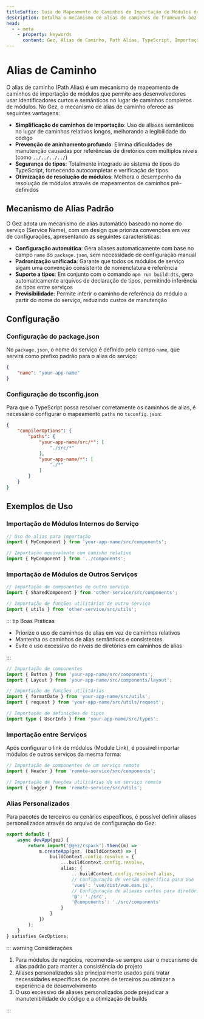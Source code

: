 ```yaml
---
titleSuffix: Guia de Mapeamento de Caminhos de Importação de Módulos do Framework Gez
description: Detalha o mecanismo de alias de caminhos do framework Gez, incluindo simplificação de caminhos de importação, prevenção de aninhamento profundo, segurança de tipos e otimização de resolução de módulos, ajudando desenvolvedores a melhorar a manutenibilidade do código.
head:
  - - meta
    - property: keywords
      content: Gez, Alias de Caminho, Path Alias, TypeScript, Importação de Módulos, Mapeamento de Caminhos, Manutenibilidade de Código
---
```


# Alias de Caminho

O alias de caminho (Path Alias) é um mecanismo de mapeamento de caminhos de importação de módulos que permite aos desenvolvedores usar identificadores curtos e semânticos no lugar de caminhos completos de módulos. No Gez, o mecanismo de alias de caminho oferece as seguintes vantagens:

- **Simplificação de caminhos de importação**: Uso de aliases semânticos no lugar de caminhos relativos longos, melhorando a legibilidade do código
- **Prevenção de aninhamento profundo**: Elimina dificuldades de manutenção causadas por referências de diretórios com múltiplos níveis (como `../../../../`)
- **Segurança de tipos**: Totalmente integrado ao sistema de tipos do TypeScript, fornecendo autocompletar e verificação de tipos
- **Otimização de resolução de módulos**: Melhora o desempenho da resolução de módulos através de mapeamentos de caminhos pré-definidos

## Mecanismo de Alias Padrão

O Gez adota um mecanismo de alias automático baseado no nome do serviço (Service Name), com um design que prioriza convenções em vez de configurações, apresentando as seguintes características:

- **Configuração automática**: Gera aliases automaticamente com base no campo `name` do `package.json`, sem necessidade de configuração manual
- **Padronização unificada**: Garante que todos os módulos de serviço sigam uma convenção consistente de nomenclatura e referência
- **Suporte a tipos**: Em conjunto com o comando `npm run build:dts`, gera automaticamente arquivos de declaração de tipos, permitindo inferência de tipos entre serviços
- **Previsibilidade**: Permite inferir o caminho de referência do módulo a partir do nome do serviço, reduzindo custos de manutenção

## Configuração

### Configuração do package.json

No `package.json`, o nome do serviço é definido pelo campo `name`, que servirá como prefixo padrão para o alias do serviço:

```json title="package.json"
{
    "name": "your-app-name"
}
```

### Configuração do tsconfig.json

Para que o TypeScript possa resolver corretamente os caminhos de alias, é necessário configurar o mapeamento `paths` no `tsconfig.json`:

```json title="tsconfig.json"
{
    "compilerOptions": {
        "paths": {
            "your-app-name/src/*": [
                "./src/*"
            ],
            "your-app-name/*": [
                "./*"
            ]
        }
    }
}
```

## Exemplos de Uso

### Importação de Módulos Internos do Serviço

```ts
// Uso de alias para importação
import { MyComponent } from 'your-app-name/src/components';

// Importação equivalente com caminho relativo
import { MyComponent } from '../components';
```

### Importação de Módulos de Outros Serviços

```ts
// Importação de componentes de outro serviço
import { SharedComponent } from 'other-service/src/components';

// Importação de funções utilitárias de outro serviço
import { utils } from 'other-service/src/utils';
```

::: tip Boas Práticas
- Priorize o uso de caminhos de alias em vez de caminhos relativos
- Mantenha os caminhos de alias semânticos e consistentes
- Evite o uso excessivo de níveis de diretórios em caminhos de alias

:::

``` ts
// Importação de componentes
import { Button } from 'your-app-name/src/components';
import { Layout } from 'your-app-name/src/components/layout';

// Importação de funções utilitárias
import { formatDate } from 'your-app-name/src/utils';
import { request } from 'your-app-name/src/utils/request';

// Importação de definições de tipos
import type { UserInfo } from 'your-app-name/src/types';
```

### Importação entre Serviços

Após configurar o link de módulos (Module Link), é possível importar módulos de outros serviços da mesma forma:

```ts
// Importação de componentes de um serviço remoto
import { Header } from 'remote-service/src/components';

// Importação de funções utilitárias de um serviço remoto
import { logger } from 'remote-service/src/utils';
```

### Alias Personalizados

Para pacotes de terceiros ou cenários específicos, é possível definir aliases personalizados através do arquivo de configuração do Gez:

```ts title="src/entry.node.ts"
export default {
    async devApp(gez) {
        return import('@gez/rspack').then((m) =>
            m.createApp(gez, (buildContext) => {
                buildContext.config.resolve = {
                    ...buildContext.config.resolve,
                    alias: {
                        ...buildContext.config.resolve?.alias,
                        // Configuração de versão específica para Vue
                        'vue$': 'vue/dist/vue.esm.js',
                        // Configuração de aliases curtos para diretórios comuns
                        '@': './src',
                        '@components': './src/components'
                    }
                }
            })
        );
    }
} satisfies GezOptions;
```

::: warning Considerações
1. Para módulos de negócios, recomenda-se sempre usar o mecanismo de alias padrão para manter a consistência do projeto
2. Aliases personalizados são principalmente usados para tratar necessidades específicas de pacotes de terceiros ou otimizar a experiência de desenvolvimento
3. O uso excessivo de aliases personalizados pode prejudicar a manutenibilidade do código e a otimização de builds

:::